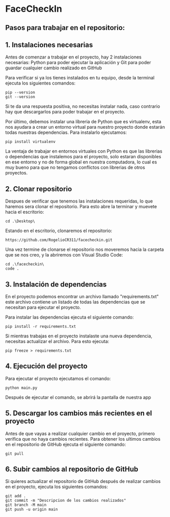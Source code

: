 # FaceCheckIn

## Pasos para trabajar en el repositorio:

## 1. Instalaciones necesarias

Antes de comenzar a trabajar en el proyecto, hay 2 instalaciones necesarias: Python para poder ejecutar la aplicación y Git para poder guardar cualquier cambio realizado en GitHub

Para verificar si ya los tienes instalados en tu equipo, desde la terminal ejecuta los siguientes comandos:

```
pip --version
git --version
```
Si te da una respuesta positiva, no necesitas instalar nada, caso contrario hay que descargarlos para poder trabajar en el proyecto.

Por último, debemos instalar una líbreria de Python que es virtualenv, esta nos ayudara a crear un entorno virtual para nuestro proyecto donde estarán todas nuestras dependencias. Para instalarlo ejecutamos:
```
pip install virtualenv
```
La ventaja de trabajar en entornos virtuales con Python es que las librerias o dependencias que instalemos para el proyecto, solo estaran disponibles en ese entorno y no de forma global en nuestra computadora, lo cual es muy bueno para que no tengamos conflictos con librerias de otros proyectos.

## 2. Clonar repositorio
Despues de verificar que tenemos las instalaciones requeridas, lo que haremos sera clonar el repositorio. Para esto abre la terminar y muevete hacia el escritorio:
```
cd .\Desktop\
```
Estando en el escritorio, clonaremos el repositorio:
```
https://github.com/RogelioCR311/facecheckin.git
```
Una vez termine de clonarse el repositorio nos moveremos hacia la carpeta que se nos creo, y la abriremos con Visual Studio Code:
```
cd .\facecheckin\
code .
```

## 3. Instalación de dependencias
En el proyecto podemos encontrar un archivo llamado "requirements.txt" este archivo contiene un listado de todas las dependencias que se necesitan para ejecutar el proyecto.

Para instalar las dependencias ejecuta el siguiente comando:
```
pip install -r requirements.txt
```

Si mientras trabajas en el proyecto instalaste una nueva dependencia, necesitas actualizar el archivo. Para esto ejecuta:
```
pip freeze > requirements.txt
```

## 4. Ejecución del proyecto
Para ejecutar el proyecto ejecutamos el comando:
```
python main.py
```

Después de ejecutar el comando, se abrirá la pantalla de nuestra app

## 5. Descargar los cambios más recientes en el proyecto
Antes de que vayas a realizar cualquier cambio en el proyecto, primero verifica que no haya cambios recientes. Para obtener los ultimos cambios en el repositorio de GitHub ejecuta el siguiente comando:
```
git pull
```

## 6. Subir cambios al repositorio de GitHub
Si quieres actualizar el repositorio de GitHub después de realizar cambios en el proyecto, ejecuta los siguientes comandos:
```
git add .
git commit -m "Descripcion de los cambios realizados"
git branch -M main
git push -u origin main
```
